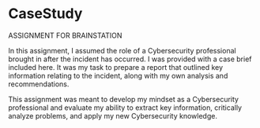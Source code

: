 # CaseStudy

ASSIGNMENT FOR BRAINSTATION

In this assignment, I assumed the role of a Cybersecurity professional brought in after the incident has occurred. I was provided with a case brief included here. It was my task to prepare a report that outlined key information relating to the incident, along with my own analysis and recommendations.

This assignment was meant to develop my mindset as a Cybersecurity professional and evaluate my ability to extract key information, critically analyze problems, and apply my new Cybersecurity knowledge.
